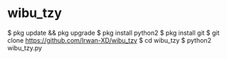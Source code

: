 # wibu_tzy

$ pkg update && pkg upgrade
$ pkg install python2
$ pkg install git
$ git clone https://github.com/Irwan-XD/wibu_tzy
$ cd wibu_tzy
$ python2 wibu_tzy.py
